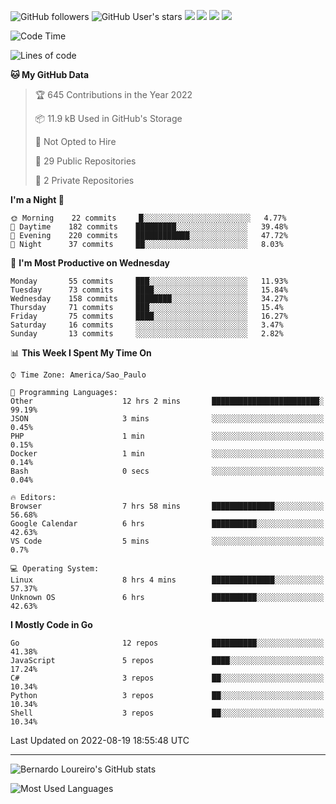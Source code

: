 ![GitHub followers](https://img.shields.io/github/followers/bernardolm?style=for-the-badge&label=GitHub%20followers) ![GitHub User's stars](https://img.shields.io/github/stars/bernardolm?style=for-the-badge&label=GitHub%20User's%20stars) [![](https://img.shields.io/static/v1?logo=linkedin&label=LinkedIn&message=bernardolm&color=0A66C2&style=for-the-badge)](https://www.linkedin.com/in/bernardolm) [![](https://img.shields.io/static/v1?logo=lastdotfm&label=last.fm&message=bernardolm&color=D51007&style=for-the-badge)](https://www.last.fm/user/bernardolm) [![](https://img.shields.io/static/v1?logo=spotify&label=spotify&message=bernardolou&color=1ED760&style=for-the-badge)](https://open.spotify.com/user/bernardolou) [![](https://img.shields.io/static/v1?logo=awesomelists&label=My%20awesome%20stars&message=⭐⭐⭐&color=FC60A8&style=for-the-badge)](https://github.com/bernardolm/awesome-stars)

<!--START_SECTION:waka-->
![Code Time](http://img.shields.io/badge/Code%20Time-1%2C612%20hrs%2018%20mins-blue)

![Lines of code](https://img.shields.io/badge/From%20Hello%20World%20I%27ve%20Written--16%20Thousand%20lines%20of%20code-blue)

**🐱 My GitHub Data** 

> 🏆 645 Contributions in the Year 2022
 > 
> 📦 11.9 kB Used in GitHub's Storage 
 > 
> 🚫 Not Opted to Hire
 > 
> 📜 29 Public Repositories 
 > 
> 🔑 2 Private Repositories  
 > 
**I'm a Night 🦉** 

```text
🌞 Morning    22 commits     █░░░░░░░░░░░░░░░░░░░░░░░░   4.77% 
🌆 Daytime    182 commits    █████████░░░░░░░░░░░░░░░░   39.48% 
🌃 Evening    220 commits    ████████████░░░░░░░░░░░░░   47.72% 
🌙 Night      37 commits     ██░░░░░░░░░░░░░░░░░░░░░░░   8.03%

```
📅 **I'm Most Productive on Wednesday** 

```text
Monday       55 commits     ███░░░░░░░░░░░░░░░░░░░░░░   11.93% 
Tuesday      73 commits     ████░░░░░░░░░░░░░░░░░░░░░   15.84% 
Wednesday    158 commits    ████████░░░░░░░░░░░░░░░░░   34.27% 
Thursday     71 commits     ███░░░░░░░░░░░░░░░░░░░░░░   15.4% 
Friday       75 commits     ████░░░░░░░░░░░░░░░░░░░░░   16.27% 
Saturday     16 commits     ░░░░░░░░░░░░░░░░░░░░░░░░░   3.47% 
Sunday       13 commits     ░░░░░░░░░░░░░░░░░░░░░░░░░   2.82%

```


📊 **This Week I Spent My Time On** 

```text
⌚︎ Time Zone: America/Sao_Paulo

💬 Programming Languages: 
Other                    12 hrs 2 mins       ████████████████████████░   99.19% 
JSON                     3 mins              ░░░░░░░░░░░░░░░░░░░░░░░░░   0.45% 
PHP                      1 min               ░░░░░░░░░░░░░░░░░░░░░░░░░   0.15% 
Docker                   1 min               ░░░░░░░░░░░░░░░░░░░░░░░░░   0.14% 
Bash                     0 secs              ░░░░░░░░░░░░░░░░░░░░░░░░░   0.04%

🔥 Editors: 
Browser                  7 hrs 58 mins       ██████████████░░░░░░░░░░░   56.68% 
Google Calendar          6 hrs               ██████████░░░░░░░░░░░░░░░   42.63% 
VS Code                  5 mins              ░░░░░░░░░░░░░░░░░░░░░░░░░   0.7%

💻 Operating System: 
Linux                    8 hrs 4 mins        ██████████████░░░░░░░░░░░   57.37% 
Unknown OS               6 hrs               ██████████░░░░░░░░░░░░░░░   42.63%

```

**I Mostly Code in Go** 

```text
Go                       12 repos            ██████████░░░░░░░░░░░░░░░   41.38% 
JavaScript               5 repos             ████░░░░░░░░░░░░░░░░░░░░░   17.24% 
C#                       3 repos             ██░░░░░░░░░░░░░░░░░░░░░░░   10.34% 
Python                   3 repos             ██░░░░░░░░░░░░░░░░░░░░░░░   10.34% 
Shell                    3 repos             ██░░░░░░░░░░░░░░░░░░░░░░░   10.34%

```



 Last Updated on 2022-08-19 18:55:48 UTC
<!--END_SECTION:waka-->

---

![Bernardo Loureiro's GitHub stats](https://github-readme-stats.vercel.app/api?username=bernardolm&count_private=true&show_icons=true&theme=nightowl&include_all_commits=true)

![Most Used Languages](https://github-readme-stats.vercel.app/api/top-langs/?username=bernardolm&theme=nightowl&langs_count=99)
